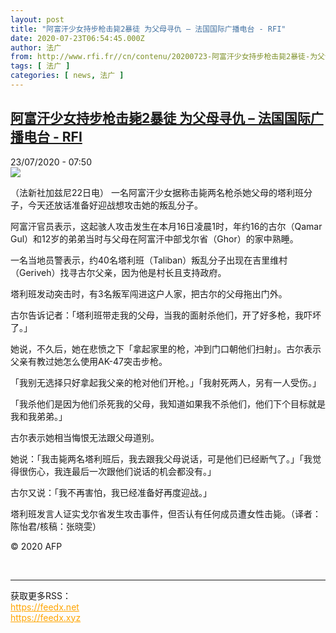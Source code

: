 ```yaml
---
layout: post
title: "阿富汗少女持步枪击毙2暴徒 为父母寻仇 – 法国国际广播电台 - RFI"
date: 2020-07-23T06:54:45.000Z
author: 法广
from: http://www.rfi.fr//cn/contenu/20200723-阿富汗少女持步枪击毙2暴徒-为父母寻仇
tags: [ 法广 ]
categories: [ news, 法广 ]
---
```

<!--1595487285000-->
[阿富汗少女持步枪击毙2暴徒 为父母寻仇 – 法国国际广播电台 - RFI](http://www.rfi.fr//cn/contenu/20200723-%E9%98%BF%E5%AF%8C%E6%B1%97%E5%B0%91%E5%A5%B3%E6%8C%81%E6%AD%A5%E6%9E%AA%E5%87%BB%E6%AF%992%E6%9A%B4%E5%BE%92-%E4%B8%BA%E7%88%B6%E6%AF%8D%E5%AF%BB%E4%BB%87)
------

<div>
<div>23/07/2020 - 07:50</div><img src="https://s.rfi.fr/media/display/79b3131e-ccac-11ea-856e-005056bf87d6/w:310/p:16x9/int0007b.200723135001.jpg"><div class="t-content__body u-clearfix"><div class="m-interstitial"></div><p>（法新社加兹尼22日电）    一名阿富汗少女据称击毙两名枪杀她父母的塔利班分子，今天还放话准备好迎战想攻击她的叛乱分子。</p><p>    阿富汗官员表示，这起骇人攻击发生在本月16日凌晨1时，年约16的古尔（Qamar Gul）和12岁的弟弟当时与父母在阿富汗中部戈尔省（Ghor）的家中熟睡。</p><p>    一名当地员警表示，约40名塔利班（Taliban）叛乱分子出现在吉里维村（Geriveh）找寻古尔父亲，因为他是村长且支持政府。</p><p>    塔利班发动突击时，有3名叛军闯进这户人家，把古尔的父母拖出门外。</p><p>    古尔告诉记者：「塔利班带走我的父母，当我的面射杀他们，开了好多枪，我吓坏了。」</p><p>    她说，不久后，她在悲愤之下「拿起家里的枪，冲到门口朝他们扫射」。古尔表示父亲有教过她怎么使用AK-47突击步枪。</p><p>    「我别无选择只好拿起我父亲的枪对他们开枪。」「我射死两人，另有一人受伤。」</p><p>    「我杀他们是因为他们杀死我的父母，我知道如果我不杀他们，他们下个目标就是我和我弟弟。」</p><p>    古尔表示她相当悔恨无法跟父母道别。</p><p>    她说：「我击毙两名塔利班后，我去跟我父母说话，可是他们已经断气了。」「我觉得很伤心，我连最后一次跟他们说话的机会都没有。」</p><p>    古尔又说：「我不再害怕，我已经准备好再度迎战。」</p><p>    塔利班发言人证实戈尔省发生攻击事件，但否认有任何成员遭女性击毙。（译者：陈怡君/核稿：张晓雯）</p><p class="t-copyright">© 2020 AFP</p>        </div><br><hr><div>获取更多RSS：<br><a href="https://feedx.net" style="color:orange" target="_blank">https://feedx.net</a> <br><a href="https://feedx.xyz" style="color:orange" target="_blank">https://feedx.xyz</a><br></div>
</div>
